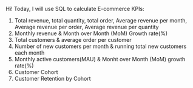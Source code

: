 Hi!
Today, I will use SQL to calculate E-commerce KPIs:
  1. Total revenue, total quantity, total order, Average revenue per month, Average revenue per order, Average revenue per quantity
  2. Monthly revenue & Month over Month (MoM) Growth rate(%)
  3. Total customers & average order per customer
  4. Number of new customers per month & running total new customers each month
  5. Monthly active customers(MAU) & Monht over Month (MoM) growth rate(%)
  6. Customer Cohort
  7. Customer Retention by Cohort
